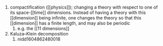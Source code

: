 1. compactification ([[physics]]); changing a theory with respect to one of its space-[[time]] dimensions. Instead of having a theory with this [[dimension]] being infinite, one changes the theory so that this [[dimension]] has a finite length, and may also be periodic
	1. e.g. the [[11 dimensions]]
2. Kaluza–Klein decomposition
	1. nidd1604862480018